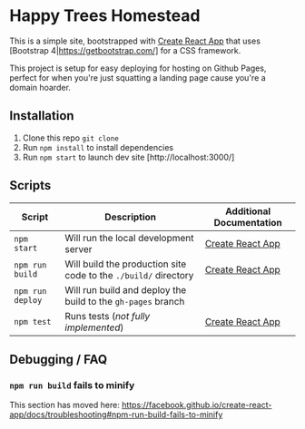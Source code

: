 # Happy Trees Homestead

This is a simple site, bootstrapped with [Create React App](https://github.com/facebook/create-react-app) that uses [Bootstrap 4|https://getbootstrap.com/] for a CSS framework.

This project is setup for easy deploying for hosting on Github Pages, perfect for when you're just squatting a landing page cause you're a domain hoarder.

## Installation

1. Clone this repo `git clone`
2. Run `npm install` to install dependencies
3. Run `npm start` to launch dev site [http://localhost:3000/]

## Scripts

| Script           | Description                                                     | Additional Documentation                       | 
|------------------|-----------------------------------------------------------------|------------------------------------------------| 
| `npm start`      | Will run the local development server                           | [Create React App](./docs/create-react-app.md) | 
| `npm run build`  | Will build the production site code to the `./build/` directory | [Create React App](./docs/create-react-app.md) | 
| `npm run deploy` | Will run build and deploy the build to the `gh-pages` branch    |                                                | 
| `npm test`       | Runs tests (_not fully implemented_)                            | [Create React App](./docs/create-react-app.md) | 

## Debugging / FAQ

### `npm run build` fails to minify

This section has moved here: https://facebook.github.io/create-react-app/docs/troubleshooting#npm-run-build-fails-to-minify
